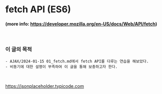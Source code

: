 # fetch API (ES6)
#### (more info: https://developer.mozilla.org/en-US/docs/Web/API/fetch)
<br/>

### 이 글의 목적
    - AJAX/2024-01-15 01_fetch.md에서 fetch API를 다루는 연습을 해보았다.
    - 비동기에 대한 설명이 부족하여 이 글을 통해 보충하고자 한다.
<br/>

https://jsonplaceholder.typicode.com
